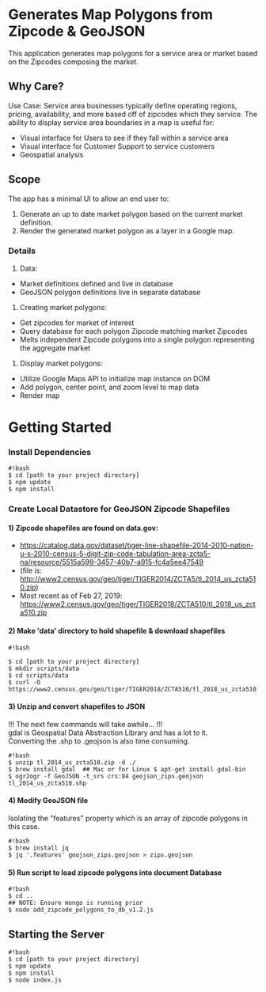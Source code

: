 # Generates Map Polygons from Zipcode & GeoJSON #

This application generates map polygons for a service area or market based on the Zipcodes
composing the market.

## Why Care? ##

Use Case: Service area businesses typically define operating regions, pricing,
availability, and more based off of zipcodes which they service. The ability to
display service area boundaries in a map is useful for:

* Visual interface for Users to see if they fall within a service area
* Visual interface for Customer Support to service customers
* Geospatial analysis

## Scope ##

The app has a minimal UI to allow an end user to:

1. Generate an up to date market polygon based on the current market definition.
2. Render the generated market polygon as a layer in a Google map.

### Details ###

1. Data:  
  * Market definitions defined and live in database  
  * GeoJSON polygon definitions live in separate database
1. Creating market polygons:  
  * Get zipcodes for market of interest  
  * Query database for each polygon Zipcode matching market Zipcodes  
  * Melts independent Zipcode polygons into a single polygon representing the aggregate market  
1. Display market polygons:  
  * Utilize Google Maps API to initialize map instance on DOM
  * Add polygon, center point, and zoom level to map data
  * Render map

# Getting Started #

### Install Dependencies ###

```
#!bash
$ cd [path to your project directory]
$ npm update
$ npm install

```

### Create Local Datastore for GeoJSON Zipcode Shapefiles ###

#### 1) Zipcode shapefiles are found on data.gov:  ####
  * https://catalog.data.gov/dataset/tiger-line-shapefile-2014-2010-nation-u-s-2010-census-5-digit-zip-code-tabulation-area-zcta5-na/resource/5515a599-3457-40b7-a915-fc4a5ee47549  
  * (file is: http://www2.census.gov/geo/tiger/TIGER2014/ZCTA5/tl_2014_us_zcta510.zip)
  * Most recent as of Feb 27, 2019: https://www2.census.gov/geo/tiger/TIGER2018/ZCTA510/tl_2018_us_zcta510.zip

#### 2) Make 'data' directory to hold shapefile & download shapefiles ####

```
#!bash

$ cd [path to your project directory]
$ mkdir scripts/data
$ cd scripts/data
$ curl -O https://www2.census.gov/geo/tiger/TIGER2018/ZCTA510/tl_2018_us_zcta510.zip

```

#### 3) Unzip and convert shapefiles to JSON ####

!!! The next few commands will take awhile... !!!  
gdal is Geospatial Data Abstraction Library and has a lot to it.  
Converting the .shp to .geojson is also time consuming.

```
#!bash
$ unzip tl_2014_us_zcta510.zip -d ./
$ brew install gdal  ## Mac or for Linux $ apt-get install gdal-bin
$ ogr2ogr -f GeoJSON -t_srs crs:84 geojson_zips.geojson tl_2014_us_zcta510.shp

```

#### 4) Modify GeoJSON file ####

Isolating the "features" property which is an array of zipcode polygons in this
case.

```
#!bash
$ brew install jq
$ jq '.features' geojson_zips.geojson > zips.geojson

```

#### 5) Run script to load zipcode polygons into document Database ####

```
#!bash
$ cd ..
## NOTE: Ensure mongo is running prior
$ node add_zipcode_polygons_to_db_v1.2.js

```

## Starting the Server ##

```
#!bash
$ cd [path to your project directory]
$ npm update
$ npm install
$ node index.js

```
